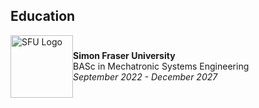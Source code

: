 ## Education

<div style="display: flex; align-items: center;">
  <img src="https://www.sfu.ca/favicon.ico" alt="SFU Logo" width="100" height="100" 60000px;">
  <div>
    <strong>Simon Fraser University</strong><br>
    BASc in Mechatronic Systems Engineering<br>
    <em>September 2022 - December 2027</em>
  </div>
</div>
